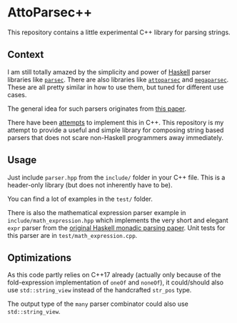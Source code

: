 # AttoParsec++

This repository contains a little experimental C++ library for parsing strings.

## Context

I am still totally amazed by the simplicity and power of [Haskell](https://www.haskell.org/) parser libraries like [`parsec`](https://hackage.haskell.org/package/parsec).
There are also libraries like [`attoparsec`](https://hackage.haskell.org/package/attoparsec) and [`megaparsec`](https://hackage.haskell.org/package/megaparsec).
These are all pretty similar in how to use them, but tuned for different use cases.

The general idea for such parsers originates from [this paper](http://www.cs.nott.ac.uk/~pszgmh/pearl.pdf).

There have been [attempts](http://yapb-soc.blogspot.de/2012/11/monadic-parsing-in-c.html) to implement this in C++.
This repository is my attempt to provide a useful and simple library for composing string based parsers that does not scare non-Haskell programmers away immediately.

## Usage

Just include `parser.hpp` from the `include/` folder in your C++ file.
This is a header-only library (but does not inherently have to be).

You can find a lot of examples in the `test/` folder.

There is also the mathematical expression parser example in `include/math_expression.hpp` which implements the very short and elegant `expr` parser from the [original Haskell monadic parsing paper](http://www.cs.nott.ac.uk/~pszgmh/pearl.pdf).
Unit tests for this parser are in `test/math_expression.cpp`.

## Optimizations

As this code partly relies on C++17 already (actually only because of the fold-expression implementation of `oneOf` and `noneOf`), it could/should also use `std::string_view` instead of the handcrafted `str_pos` type.

The output type of the `many` parser combinator could also use `std::string_view`.

